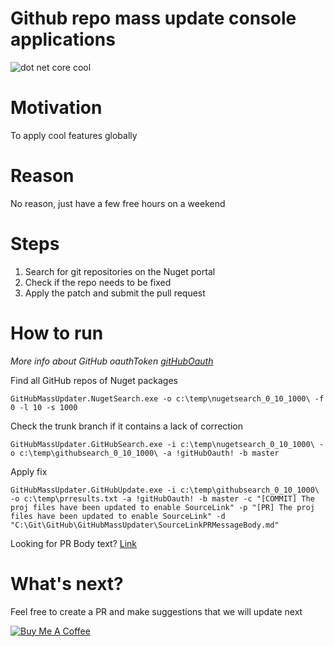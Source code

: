 
Github repo mass update console applications
==============================

![dot net core cool](https://github.com/JTOne123/GitHubMassUpdater/blob/master/dotnetcore.png?raw=true)

# Motivation
To apply cool features globally

# Reason
No reason, just have a few free hours on a weekend

# Steps
1. Search for git repositories on the Nuget portal
2. Check if the repo needs to be fixed
3. Apply the patch and submit the pull request

# How to run

*More info about GitHub oauthToken [gitHubOauth](https://help.github.com/en/github/authenticating-to-github/creating-a-personal-access-token-for-the-command-line)*

Find all GitHub repos of Nuget packages
```
GitHubMassUpdater.NugetSearch.exe -o c:\temp\nugetsearch_0_10_1000\ -f 0 -l 10 -s 1000
```

Check the trunk branch if it contains a lack of correction
```
GitHubMassUpdater.GitHubSearch.exe -i c:\temp\nugetsearch_0_10_1000\ -o c:\temp\githubsearch_0_10_1000\ -a !gitHubOauth! -b master
```

Apply fix
```
GitHubMassUpdater.GitHubUpdate.exe -i c:\temp\githubsearch_0_10_1000\ -o c:\temp\prresults.txt -a !gitHubOauth! -b master -c "[COMMIT] The proj files have been updated to enable SourceLink" -p "[PR] The proj files have been updated to enable SourceLink" -d "C:\Git\GitHub\GitHubMassUpdater\SourceLinkPRMessageBody.md"
```

Looking for PR Body text? [Link](https://github.com/JTOne123/GitHubMassUpdater/blob/master/SourceLinkPRMessageBody.md)

# What's next?
Feel free to create a PR and make suggestions that we will update next

<a href="https://www.buymeacoffee.com/pauldatsiuk" target="_blank"><img src="https://www.buymeacoffee.com/assets/img/custom_images/purple_img.png" alt="Buy Me A Coffee" style="height: auto !important;width: auto !important;" ></a>
